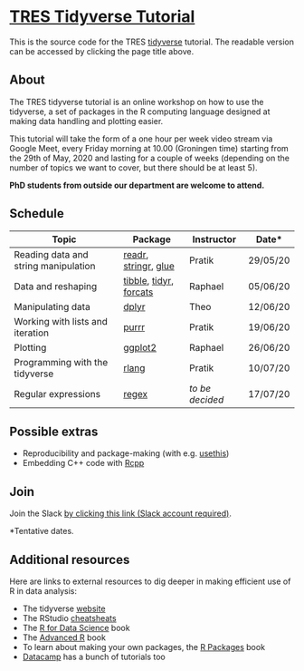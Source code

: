 # [TRES Tidyverse Tutorial](https://pratikunterwegs.github.io/tres-tidy-tutorial/)

This is the source code for the TRES [tidyverse](https://www.tidyverse.org/) tutorial.
The readable version can be accessed by clicking the page title above.

## About

The TRES tidyverse tutorial is an online workshop on how to use the tidyverse, a set of packages in the R computing language designed at making data handling and plotting easier. 

This tutorial will take the form of a one hour per week video stream via Google Meet, every Friday morning at 10.00 (Groningen time) starting from the 29th of May, 2020 and lasting for a couple of weeks (depending on the number of topics we want to cover, but there should be at least 5). 

**PhD students from outside our department are welcome to attend.**

## Schedule

Topic|Package|Instructor|Date*
---|---|---|---
Reading data and string manipulation|[readr](https://readr.tidyverse.org/), [stringr](https://stringr.tidyverse.org/), [glue](https://github.com/tidyverse/glue)|Pratik|29/05/20
Data and reshaping|[tibble](https://tibble.tidyverse.org/), [tidyr](https://tidyr.tidyverse.org/), [forcats](https://forcats.tidyverse.org/)|Raphael|05/06/20
Manipulating data|[dplyr](https://dplyr.tidyverse.org/)|Theo|12/06/20
Working with lists and iteration|[purrr](https://purrr.tidyverse.org/)|Pratik|19/06/20
Plotting|[ggplot2](https://ggplot2.tidyverse.org/)|Raphael|26/06/20
Programming with the tidyverse|[rlang](https://rlang.r-lib.org/)|Pratik|10/07/20
Regular expressions|[regex](https://stat.ethz.ch/R-manual/R-devel/library/base/html/regex.html)|_to be decided_|17/07/20

## Possible extras

- Reproducibility and package-making (with e.g. [usethis](https://usethis.r-lib.org/))  
- Embedding C++ code with [Rcpp](http://adv-r.had.co.nz/Rcpp.html)

## Join

Join the Slack [by clicking this link (Slack account required)](https://join.slack.com/t/trestidytorial/shared_invite/zt-ejgr3tow-3zisGwPg1JDeTJD33DWb2A).

*Tentative dates.

## Additional resources

Here are links to external resources to dig deeper in making efficient use of R in data analysis:

- The tidyverse [website](https://www.tidyverse.org/)
- The RStudio [cheatsheats](https://rstudio.com/resources/cheatsheets/)
- The [R for Data Science](https://r4ds.had.co.nz/) book
- The [Advanced R](http://adv-r.had.co.nz/) book
- To learn about making your own packages, the [R Packages](http://r-pkgs.had.co.nz/) book
- [Datacamp](https://www.datacamp.com/tidyverse-tutorials/) has a bunch of tutorials too
